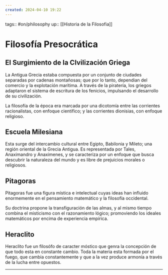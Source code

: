 ```yaml
---
created: 2024-04-10 19:22
---
```

tags:: #on/philosophy 
up:: [[Historia de la Filosofia]]
# Filosofía Presocrática
## El Surgimiento de la CIvilización Griega
La Antigua Grecia estaba compuesta por un conjunto de ciudades separadas por cadenas montañosas; que por lo tanto, dependian del comercio y la explotación maritima. A través de la piratería, los griegos adaptaron el sistema de escritura de los fenicios, impulsando el desarrollo de su civilización.

La filosofía de la época era marcada por una dicotomía entre las corrientes racionalistas, con enfoque científico; y las corrientes dionisias, con enfoque religioso.

## Escuela Milesiana
Esta surge del intercambio cultural entre Egipto, Babilonia y Mileto; una región oriental de la Grecia Antigua. Es representada por Tales, Anaximandro y Anaximenes, y se caracteriza por un enfoque que busca descubrir la naturaleza del mundo y es libre de prejuicios morales o religiosos.

## Pitagoras
Pitagoras fue una figura mística e intelectual cuyas ideas han influido enormemente en el pensamiento matemático y la filosofía occidental. 

Su doctrina propone la transfiguración de las almas, y al mismo tiempo combina el misticismo con el razonamiento lógico; promoviendo los ideales matemáticos por encima de experiencia empírica.


## Heraclito
Heraclito fue un filosófo de caracter móstico que genra la concepción de que todo esta en constante cambio. Toda la materia esta formada por el fuego, que cambia constantemente y que a la vez produce armonía a través de la lucha entre opuestos.
___
